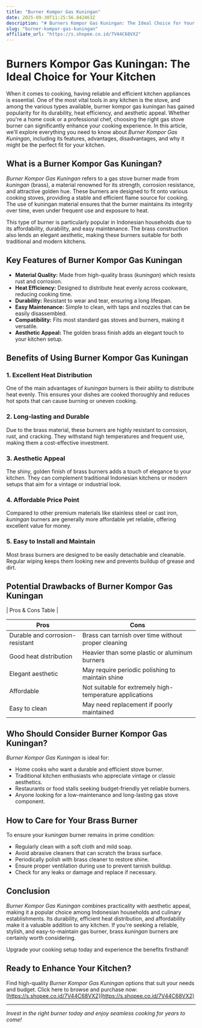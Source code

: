 ```yaml
---
title: "Burner Kompor Gas Kuningan"
date: 2025-09-30T11:25:56.842463Z
description: "# Burners Kompor Gas Kuningan: The Ideal Choice for Your Kitchen..."
slug: "burner-kompor-gas-kuningan"
affiliate_url: "https://s.shopee.co.id/7V44C68VX2"
---
```

# Burners Kompor Gas Kuningan: The Ideal Choice for Your Kitchen

When it comes to cooking, having reliable and efficient kitchen appliances is essential. One of the most vital tools in any kitchen is the stove, and among the various types available, burner kompor gas kuningan has gained popularity for its durability, heat efficiency, and aesthetic appeal. Whether you're a home cook or a professional chef, choosing the right gas stove burner can significantly enhance your cooking experience. In this article, we'll explore everything you need to know about *Burner Kompor Gas Kuningan*, including its features, advantages, disadvantages, and why it might be the perfect fit for your kitchen.

## What is a Burner Kompor Gas Kuningan?

*Burner Kompor Gas Kuningan* refers to a gas stove burner made from *kuningan* (brass), a material renowned for its strength, corrosion resistance, and attractive golden hue. These burners are designed to fit onto various cooking stoves, providing a stable and efficient flame source for cooking. The use of kuningan material ensures that the burner maintains its integrity over time, even under frequent use and exposure to heat.

This type of burner is particularly popular in Indonesian households due to its affordability, durability, and easy maintenance. The brass construction also lends an elegant aesthetic, making these burners suitable for both traditional and modern kitchens.

## Key Features of Burner Kompor Gas Kuningan

- **Material Quality:** Made from high-quality brass (*kuningan*) which resists rust and corrosion.
- **Heat Efficiency:** Designed to distribute heat evenly across cookware, reducing cooking time.
- **Durability:** Resistant to wear and tear, ensuring a long lifespan.
- **Easy Maintenance:** Simple to clean, with taps and nozzles that can be easily disassembled.
- **Compatibility:** Fits most standard gas stoves and burners, making it versatile.
- **Aesthetic Appeal:** The golden brass finish adds an elegant touch to your kitchen setup.

## Benefits of Using Burner Kompor Gas Kuningan

### 1. Excellent Heat Distribution

One of the main advantages of *kuningan* burners is their ability to distribute heat evenly. This ensures your dishes are cooked thoroughly and reduces hot spots that can cause burning or uneven cooking.

### 2. Long-lasting and Durable

Due to the brass material, these burners are highly resistant to corrosion, rust, and cracking. They withstand high temperatures and frequent use, making them a cost-effective investment.

### 3. Aesthetic Appeal

The shiny, golden finish of brass burners adds a touch of elegance to your kitchen. They can complement traditional Indonesian kitchens or modern setups that aim for a vintage or industrial look.

### 4. Affordable Price Point

Compared to other premium materials like stainless steel or cast iron, *kuningan* burners are generally more affordable yet reliable, offering excellent value for money.

### 5. Easy to Install and Maintain

Most brass burners are designed to be easily detachable and cleanable. Regular wiping keeps them looking new and prevents buildup of grease and dirt.

## Potential Drawbacks of Burner Kompor Gas Kuningan

| Pros & Cons Table |

| Pros | Cons |
|-----------------------------|--------------------------------|
| Durable and corrosion-resistant | Brass can tarnish over time without proper cleaning |
| Good heat distribution | Heavier than some plastic or aluminum burners |
| Elegant aesthetic | May require periodic polishing to maintain shine |
| Affordable | Not suitable for extremely high-temperature applications |
| Easy to clean | May need replacement if poorly maintained |

## Who Should Consider Burner Kompor Gas Kuningan?

*Burner Kompor Gas Kuningan* is ideal for:

- Home cooks who want a durable and efficient stove burner.
- Traditional kitchen enthusiasts who appreciate vintage or classic aesthetics.
- Restaurants or food stalls seeking budget-friendly yet reliable burners.
- Anyone looking for a low-maintenance and long-lasting gas stove component.

## How to Care for Your Brass Burner

To ensure your *kuningan* burner remains in prime condition:

- Regularly clean with a soft cloth and mild soap.
- Avoid abrasive cleaners that can scratch the brass surface.
- Periodically polish with brass cleaner to restore shine.
- Ensure proper ventilation during use to prevent tarnish buildup.
- Check for any leaks or damage and replace if necessary.

## Conclusion

*Burner Kompor Gas Kuningan* combines practicality with aesthetic appeal, making it a popular choice among Indonesian households and culinary establishments. Its durability, efficient heat distribution, and affordability make it a valuable addition to any kitchen. If you're seeking a reliable, stylish, and easy-to-maintain gas burner, brass *kuningan* burners are certainly worth considering.

Upgrade your cooking setup today and experience the benefits firsthand!

## Ready to Enhance Your Kitchen?

Find high-quality *Burner Kompor Gas Kuningan* options that suit your needs and budget. Click here to browse and purchase now: [https://s.shopee.co.id/7V44C68VX2](https://s.shopee.co.id/7V44C68VX2)

---

*Invest in the right burner today and enjoy seamless cooking for years to come!*